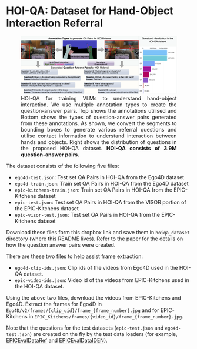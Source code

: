 # HOI-QA: Dataset for Hand-Object Interaction Referral

<center>
<figure>
		<div id="projectid">
    <img src="../assets/hoi_qa.png" width="900px" />
		</div>
    <figcaption align="justify">
    HOI-QA for training VLMs to understand hand-object interaction. We use multiple annotation types to create the question-answer pairs. Top shows the annotations utilised and Bottom shows the types of question-answer pairs generated from these annotations. As shown, we convert the segments to bounding boxes to generate various referral questions and utilise contact information to understand interaction between hands and objects. Right shows the distribution of questions in the proposed HOI-QA dataset.
    <b>HOI-QA consists of 3.9M question-answer pairs.</b>
    </figcaption>
</figure>
</center>

The dataset consists of the following five files:
* `ego4d-test.json`: Test set QA Pairs in HOI-QA from the Ego4D dataset
* `ego4d-train.json`: Train set QA Pairs in HOI-QA from the Ego4D dataset
* `epic-kitchens-train.json`: Train set QA Pairs in HOI-QA from the EPIC-Kitchens dataset
* `epic-test.json`: Test set QA Pairs in HOI-QA from the VISOR portion of the EPIC-Kitchens dataset
* `epic-visor-test.json`: Test set QA Pairs in HOI-QA from the EPIC-Kitchens dataset 

Download these files form this dropbox link and save them in `hoiqa_dataset` directory (where this README lives).
Refer to the paper for the details on how the question answer pairs were created.

There are these two files to help assist frame extraction:
* `ego4d-clip-ids.json`: Clip ids of the videos from Ego4D used in the HOI-QA dataset.
* `epic-video-ids.json`: Video id of the videos from EPIC-Kitchens used in the HOI-QA dataset.

Using the above two files, download the videos from EPIC-Kitchens and Ego4D. Extract the frames for Ego4D in `Ego4D/v2/frames/{clip_uid}/frame_{frame_number}.jpg` and for EPIC-Kitchens in `EPIC_Kitchens/frames/{video_id}/frame_{frame_number}.jpg`.

Note that the questions for the test datasets (`epic-test.json` and `ego4d-test.json`) are created on the fly by the test data loaders (for example, [EPICEvalDataRef](../vlm4hoi/datasets/datasets/epic_conversation.py#L100) and [EPICEvalDataIDEN](../vlm4hoi/datasets/datasets/epic_conversation.py#L121)).
